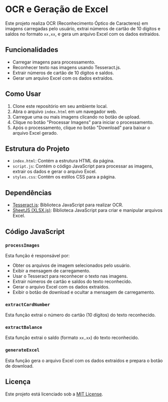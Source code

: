 # OCR e Geração de Excel

Este projeto realiza OCR (Reconhecimento Óptico de Caracteres) em imagens carregadas pelo usuário, extrai números de cartão de 10 dígitos e saldos no formato `xx,xx`, e gera um arquivo Excel com os dados extraídos.

## Funcionalidades

- Carregar imagens para processamento.
- Reconhecer texto nas imagens usando Tesseract.js.
- Extrair números de cartão de 10 dígitos e saldos.
- Gerar um arquivo Excel com os dados extraídos.

## Como Usar

1. Clone este repositório em seu ambiente local.
2. Abra o arquivo `index.html` em um navegador web.
3. Carregue uma ou mais imagens clicando no botão de upload.
4. Clique no botão "Processar Imagens" para iniciar o processamento.
5. Após o processamento, clique no botão "Download" para baixar o arquivo Excel gerado.

## Estrutura do Projeto

- `index.html`: Contém a estrutura HTML da página.
- `script.js`: Contém o código JavaScript para processar as imagens, extrair os dados e gerar o arquivo Excel.
- `styles.css`: Contém os estilos CSS para a página.

## Dependências

- [Tesseract.js](https://github.com/naptha/tesseract.js): Biblioteca JavaScript para realizar OCR.
- [SheetJS (XLSX.js)](https://github.com/SheetJS/sheetjs): Biblioteca JavaScript para criar e manipular arquivos Excel.

## Código JavaScript

### `processImages`

Esta função é responsável por:

- Obter os arquivos de imagem selecionados pelo usuário.
- Exibir a mensagem de carregamento.
- Usar o Tesseract para reconhecer o texto nas imagens.
- Extrair números de cartão e saldos do texto reconhecido.
- Gerar o arquivo Excel com os dados extraídos.
- Exibir o botão de download e ocultar a mensagem de carregamento.

### `extractCardNumber`

Esta função extrai o número do cartão (10 dígitos) do texto reconhecido.

### `extractBalance`

Esta função extrai o saldo (formato `xx,xx`) do texto reconhecido.

### `generateExcel`

Esta função gera o arquivo Excel com os dados extraídos e prepara o botão de download.

## Licença

Este projeto está licenciado sob a [MIT License](LICENSE).
